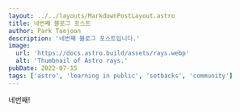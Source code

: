 ```yaml
---
layout: ../../layouts/MarkdownPostLayout.astro
title: 네번째 블로그 포스트
author: Park Taejoon
description: '네번째 블로그 포스트입니다.'
image:
  url: 'https://docs.astro.build/assets/rays.webp'
  alt: 'Thumbnail of Astro rays.'
pubDate: 2022-07-15
tags: ['astro', 'learning in public', 'setbacks', 'community']
---
```


네번째!
